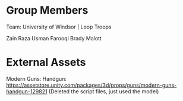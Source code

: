 # Group Members

Team: University of Windsor | Loop Troops

Zain Raza
Usman Farooqi
Brady Malott

# External Assets

Modern Guns: Handgun: https://assetstore.unity.com/packages/3d/props/guns/modern-guns-handgun-129821
(Deleted the script files, just used the model)
